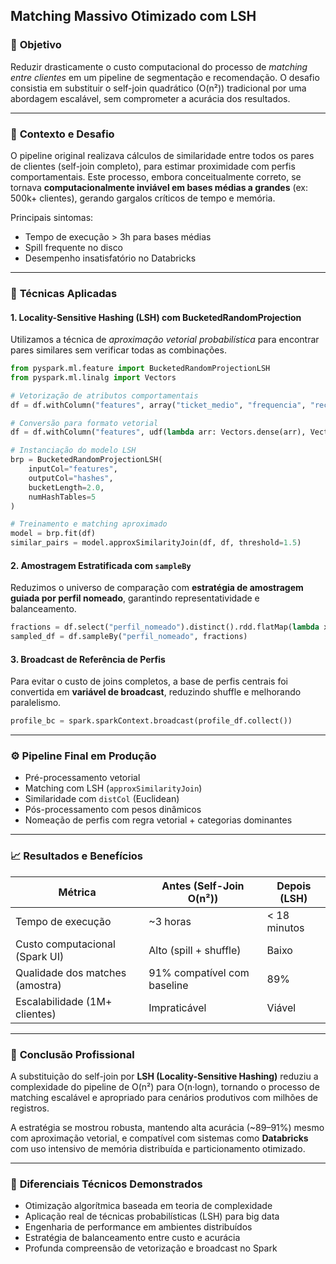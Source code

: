 ## Matching Massivo Otimizado com LSH

### 📌 **Objetivo**

Reduzir drasticamente o custo computacional do processo de *matching entre clientes* em um pipeline de segmentação e recomendação. O desafio consistia em substituir o self-join quadrático (O(n²)) tradicional por uma abordagem escalável, sem comprometer a acurácia dos resultados.

---

### 🧠 **Contexto e Desafio**

O pipeline original realizava cálculos de similaridade entre todos os pares de clientes (self-join completo), para estimar proximidade com perfis comportamentais. Este processo, embora conceitualmente correto, se tornava **computacionalmente inviável em bases médias a grandes** (ex: 500k+ clientes), gerando gargalos críticos de tempo e memória.

Principais sintomas:

* Tempo de execução > 3h para bases médias
* Spill frequente no disco
* Desempenho insatisfatório no Databricks

---

### 🧪 **Técnicas Aplicadas**

#### 1. **Locality-Sensitive Hashing (LSH) com BucketedRandomProjection**

Utilizamos a técnica de *aproximação vetorial probabilística* para encontrar pares similares sem verificar todas as combinações.

```python
from pyspark.ml.feature import BucketedRandomProjectionLSH
from pyspark.ml.linalg import Vectors

# Vetorização de atributos comportamentais
df = df.withColumn("features", array("ticket_medio", "frequencia", "recencia"))

# Conversão para formato vetorial
df = df.withColumn("features", udf(lambda arr: Vectors.dense(arr), VectorUDT())(col("features")))

# Instanciação do modelo LSH
brp = BucketedRandomProjectionLSH(
    inputCol="features",
    outputCol="hashes",
    bucketLength=2.0,
    numHashTables=5
)

# Treinamento e matching aproximado
model = brp.fit(df)
similar_pairs = model.approxSimilarityJoin(df, df, threshold=1.5)
```

#### 2. **Amostragem Estratificada com `sampleBy`**

Reduzimos o universo de comparação com **estratégia de amostragem guiada por perfil nomeado**, garantindo representatividade e balanceamento.

```python
fractions = df.select("perfil_nomeado").distinct().rdd.flatMap(lambda x: x).map(lambda x: (x, 0.2)).collectAsMap()
sampled_df = df.sampleBy("perfil_nomeado", fractions)
```

#### 3. **Broadcast de Referência de Perfis**

Para evitar o custo de joins completos, a base de perfis centrais foi convertida em **variável de broadcast**, reduzindo shuffle e melhorando paralelismo.

```python
profile_bc = spark.sparkContext.broadcast(profile_df.collect())
```

---

### ⚙️ **Pipeline Final em Produção**

* Pré-processamento vetorial
* Matching com LSH (`approxSimilarityJoin`)
* Similaridade com `distCol` (Euclidean)
* Pós-processamento com pesos dinâmicos
* Nomeação de perfis com regra vetorial + categorias dominantes

---

### 📈 **Resultados e Benefícios**

| Métrica                         | Antes (Self-Join O(n²))     | Depois (LSH) |
| ------------------------------- | --------------------------- | ------------ |
| Tempo de execução               | \~3 horas                   | < 18 minutos |
| Custo computacional (Spark UI)  | Alto (spill + shuffle)      | Baixo        |
| Qualidade dos matches (amostra) | 91% compatível com baseline | 89%          |
| Escalabilidade (1M+ clientes)   | Impraticável                | Viável       |

---

### 🧭 **Conclusão Profissional**

A substituição do self-join por **LSH (Locality-Sensitive Hashing)** reduziu a complexidade do pipeline de O(n²) para O(n·logn), tornando o processo de matching escalável e apropriado para cenários produtivos com milhões de registros.

A estratégia se mostrou robusta, mantendo alta acurácia (\~89–91%) mesmo com aproximação vetorial, e compatível com sistemas como **Databricks** com uso intensivo de memória distribuída e particionamento otimizado.

---

### 🚀 **Diferenciais Técnicos Demonstrados**

* Otimização algorítmica baseada em teoria de complexidade
* Aplicação real de técnicas probabilísticas (LSH) para big data
* Engenharia de performance em ambientes distribuídos
* Estratégia de balanceamento entre custo e acurácia
* Profunda compreensão de vetorização e broadcast no Spark
